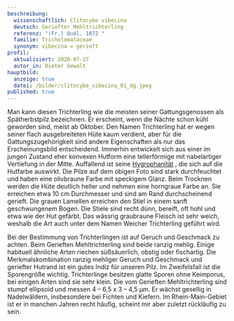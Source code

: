 ```yaml
---
beschreibung:
  wissenschaftlich: Clitocybe vibecina
  deutsch: Geriefter Mehltrichterling
  referenz: "(Fr.) Quél. 1872 "
  familie: Tricholomataceae
  synonym: vibecina = gerieft
profil:
  aktualisiert: 2020-07-27
  autor_in: Dieter Gewalt
hauptbild:
  anzeige: true
  datei: /bilder/clitocybe_vibecina_01_dg.jpeg
published: true
---
```

Man kann diesen Trichterling wie die meisten seiner Gattungsgenossen als Spätherbstpilz bezeichnen. Er erscheint, wenn die Nächte schon kühl geworden sind, meist ab Oktober. Den Namen Trichterling hat er wegen seiner flach ausgebreiteten Hüte kaum verdient, aber für die Gattungszugehörigkeit sind andere Eigenschaften als nur das Erscheinungsbild entscheidend. Immerhin entwickelt sich aus einer im jungen Zustand eher konvexen Hutform eine tellerförmige mit nabelartiger Vertiefung in der Mitte. Auffallend ist seine [Hygrophanität](hygrophan "Glossar") , die sich auf die Hutfarbe auswirkt. Die Pilze auf dem obigen Foto sind stark durchfeuchtet und haben eine olivbraune Farbe mit speckigem Glanz. Beim Trocknen werden die Hüte deutlich heller und nehmen eine horngraue Farbe an. Sie erreichen etwa 10 cm Durchmesser und sind am Rand durchscheinend gerieft. Die grauen Lamellen erreichen den Stiel in einem sanft geschwungenem Bogen. Die Stiele sind recht dünn, bereift, oft hohl und etwa wie der Hut gefärbt. Das wässrig graubraune Fleisch ist sehr weich, weshalb die Art auch unter dem Namen Weicher Trichterling geführt wird.

Bei der Bestimmung von Trichterlingen ist auf Geruch und Geschmack zu achten. Beim Gerieften Mehltrichterling sind beide ranzig mehlig. Einige habituell ähnliche Arten riechen süßsäuerlich, obstig oder fischartig. Die Merkmalskombination ranzig mehliger Geruch und Geschmack und geriefter Hutrand ist ein gutes Indiz für unseren Pilz. Im Zweifelsfall ist die Sporengröße wichtig. Trichterlinge besitzen glatte Sporen ohne Keimporus, bei einigen Arten sind sie sehr klein. Die vom Gerieften Mehltrichterling sind stumpf ellipsoid und messen 4 – 6,5 x 3 – 4,5 µm. Er wächst gesellig in Nadelwäldern, insbesondere bei Fichten und Kiefern. Im Rhein-Main-Gebiet ist er in manchen Jahren recht häufig, scheint mir aber zuletzt rückläufig zu sein.